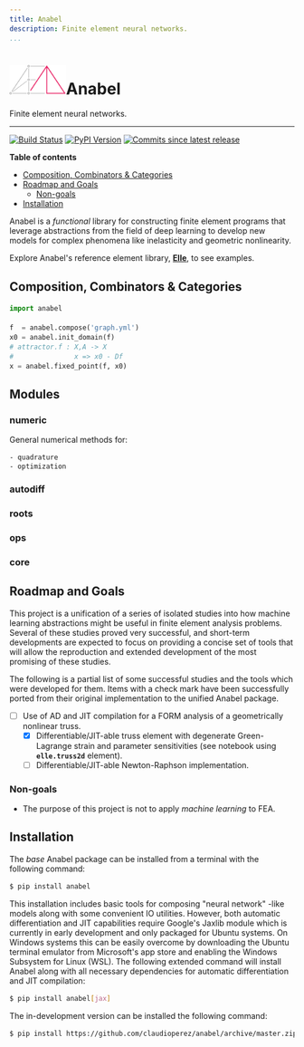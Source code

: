 ```yaml
---
title: Anabel
description: Finite element neural networks.
...
```


<h1><img src="img/main.svg" alt="" width=100></img>Anabel</h1>

Finite element neural networks.

------------------

[![Build Status][travis-image]][travis-link]
[![PyPI Version][pypi-v-image]][pypi-v-link]
[![Commits since latest release][gh-image]][gh-link]

**Table of contents**

- [Composition, Combinators & Categories](#composition-combinators--categories)
- [Roadmap and Goals](#roadmap-and-goals)
  - [Non-goals](#non-goals)
- [Installation](#installation)

Anabel is a *functional* library for constructing finite element programs that leverage abstractions from the field of deep learning to develop new models for complex phenomena like inelasticity and geometric nonlinearity.

Explore Anabel's reference element library, [**Elle**](elle), to see examples.

## Composition, Combinators & Categories

```python
import anabel

f  = anabel.compose('graph.yml')
x0 = anabel.init_domain(f)
# attractor.f : X,A -> X
#               x => x0 - Df
x = anabel.fixed_point(f, x0)
```

## Modules

### numeric

General numerical methods for:
    
    - quadrature
    - optimization

### autodiff

### roots

### ops

### core

## Roadmap and Goals

This project is a unification of a series of isolated studies into how machine learning abstractions might be useful in finite element analysis problems. Several of these studies proved very successful, and short-term developments are expected to focus on providing a concise set of tools that will allow the reproduction and extended development of the most promising of these studies.

The following is a partial list of some successful studies and the tools which were developed for them. Items with a check mark have been successfully ported from their original implementation to the unified Anabel package.

- [ ] Use of AD and JIT compilation for a FORM analysis of a geometrically nonlinear truss.
  - [x] Differentiable/JIT-able truss element with degenerate Green-Lagrange strain and parameter sensitivities (see notebook using **`elle.truss2d`** element).
  - [ ] Differentiable/JIT-able Newton-Raphson implementation.

### Non-goals

- The purpose of this project is not to apply *machine learning* to FEA.

## Installation

The *base* Anabel package can be installed from a terminal with the following command:

```bash
$ pip install anabel
```

This installation includes basic tools for composing "neural network" -like models along with some convenient IO utilities. However, both automatic differentiation and JIT capabilities require Google's Jaxlib module which is currently in early development and only packaged for Ubuntu systems. On Windows systems this can be easily overcome by downloading the Ubuntu terminal emulator from Microsoft's app store and enabling the Windows Subsystem for Linux (WSL). The following extended command will install Anabel along with all necessary dependencies for automatic differentiation and JIT compilation:

```bash
$ pip install anabel[jax]
```

The in-development version can be installed the following command:

```bash
$ pip install https://github.com/claudioperez/anabel/archive/master.zip
```

[pypi-v-image]: https://img.shields.io/pypi/v/anabel.svg
[pypi-v-link]: https://pypi.org/project/anabel/

[travis-image]: https://api.travis-ci.org/claudioperez/anabel.svg?branch=master
[travis-link]: https://travis-ci.org/claudioperez/anabel

[gh-link]: https://github.com/claudioperez/anabel/compare/v0.0.0...master
[gh-image]: https://img.shields.io/github/commits-since/claudioperez/anabel/v0.0.0.svg

